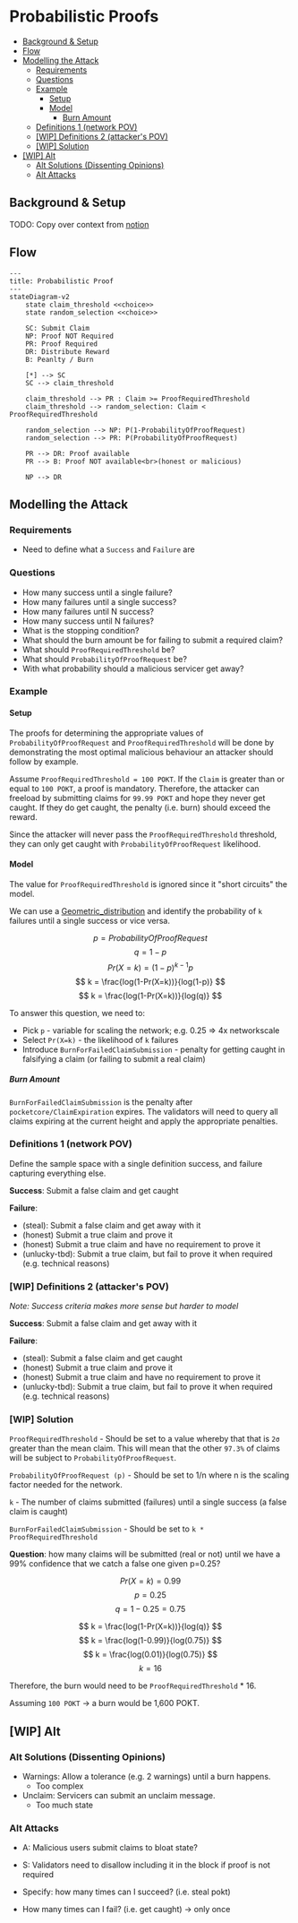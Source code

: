 # Probabilistic Proofs <!-- omit in toc -->

- [Background \& Setup](#background--setup)
- [Flow](#flow)
- [Modelling the Attack](#modelling-the-attack)
  - [Requirements](#requirements)
  - [Questions](#questions)
  - [Example](#example)
    - [Setup](#setup)
    - [Model](#model)
      - [Burn Amount](#burn-amount)
  - [Definitions 1 (network POV)](#definitions-1-network-pov)
  - [\[WIP\] Definitions 2 (attacker's POV)](#wip-definitions-2-attackers-pov)
  - [\[WIP\] Solution](#wip-solution)
- [\[WIP\] Alt](#wip-alt)
  - [Alt Solutions (Dissenting Opinions)](#alt-solutions-dissenting-opinions)
  - [Alt Attacks](#alt-attacks)

## Background & Setup

TODO: Copy over context from [notion](https://www.notion.so/Idea-Probabilistic-Proofs-f3fa87447f1c4c63b38b1ff46c049f67#d1f7699135fd438cb2251fa11a91f8cb)

## Flow

```mermaid
---
title: Probabilistic Proof
---
stateDiagram-v2
    state claim_threshold <<choice>>
    state random_selection <<choice>>

    SC: Submit Claim
    NP: Proof NOT Required
    PR: Proof Required
    DR: Distribute Reward
    B: Peanlty / Burn

    [*] --> SC
    SC --> claim_threshold

    claim_threshold --> PR : Claim >= ProofRequiredThreshold
    claim_threshold --> random_selection: Claim < ProofRequiredThreshold

    random_selection --> NP: P(1-ProbabilityOfProofRequest)
    random_selection --> PR: P(ProbabilityOfProofRequest)

    PR --> DR: Proof available
    PR --> B: Proof NOT available<br>(honest or malicious)

    NP --> DR
```

## Modelling the Attack

### Requirements

- Need to define what a `Success` and `Failure` are

### Questions

- How many success until a single failure?
- How many failures until a single success?
- How many failures until N success?
- How many success until N failures?
- What is the stopping condition?
- What should the burn amount be for failing to submit a required claim?
- What should `ProofRequiredThreshold` be?
- What should `ProbabilityOfProofRequest` be?
- With what probability should a malicious servicer get away?

### Example

#### Setup

The proofs for determining the appropriate values of `ProbabilityOfProofRequest` and `ProofRequiredThreshold` will be done by demonstrating the most optimal malicious behaviour an attacker should follow by example.

Assume `ProofRequiredThreshold = 100 POKT`. If the `Claim` is greater than or equal to `100 POKT`, a proof is mandatory. Therefore, the attacker can freeload by submitting claims for `99.99 POKT` and hope they never get caught. If they do get caught, the penalty (i.e. burn) should exceed the reward.

Since the attacker will never pass the `ProofRequiredThreshold` threshold, they can only get caught with `ProbabilityOfProofRequest` likelihood.

#### Model

The value for `ProofRequiredThreshold` is ignored since it "short circuits" the model.

We can use a [Geometric_distribution](https://en.wikipedia.org/wiki/Geometric_distribution) and identify the probability of `k` failures until a single success or vice versa.

$$ p = ProbabilityOfProofRequest $$
$$ q = 1 - p $$
$$ Pr(X=k) = (1-p)^{k-1}p $$
$$ k = \frac{log(1-Pr(X=k))}{log(1-p)} $$
$$ k = \frac{log(1-Pr(X=k))}{log(q)} $$

To answer this question, we need to:

- Pick `p` - variable for scaling the network; e.g. 0.25 => 4x networkscale
- Select `Pr(X=k)` - the likelihood of `k` failures
- Introduce `BurnForFailedClaimSubmission` - penalty for getting caught in falsifying a claim (or failing to submit a real claim)

##### Burn Amount

`BurnForFailedClaimSubmission` is the penalty after `pocketcore/ClaimExpiration` expires. The validators will need to query all claims expiring at the current height and apply the appropriate penalties.

### Definitions 1 (network POV)

Define the sample space with a single definition success, and failure capturing everything else.

**Success**: Submit a false claim and get caught

**Failure**:

- (steal): Submit a false claim and get away with it
- (honest) Submit a true claim and prove it
- (honest) Submit a true claim and have no requirement to prove it
- (unlucky-tbd): Submit a true claim, but fail to prove it when required (e.g. technical reasons)

### [WIP] Definitions 2 (attacker's POV)

_Note: Success criteria makes more sense but harder to model_

**Success**: Submit a false claim and get away with it

**Failure**:

- (steal): Submit a false claim and get caught
- (honest) Submit a true claim and prove it
- (honest) Submit a true claim and have no requirement to prove it
- (unlucky-tbd): Submit a true claim, but fail to prove it when required (e.g. technical reasons)

### [WIP] Solution

`ProofRequiredThreshold` - Should be set to a value whereby that that is `2σ` greater than the mean claim. This will mean that the other `97.3%` of claims will be subject to `ProbabilityOfProofRequest`.

`ProbabilityOfProofRequest (p)` - Should be set to 1/n where n is the scaling factor needed for the network.

`k` - The number of claims submitted (failures) until a single success (a false claim is caught)

`BurnForFailedClaimSubmission` - Should be set to `k * ProofRequiredThreshold`

**Question**: how many claims will be submitted (real or not) until we have a 99% confidence that we catch a false one given p=0.25?

$$ Pr(X=k) = 0.99 $$
$$ p = 0.25 $$
$$ q = 1 - 0.25 = 0.75 $$

$$ k = \frac{log(1-Pr(X=k))}{log(q)} $$
$$ k = \frac{log(1-0.99)}{log(0.75)} $$
$$ k = \frac{log(0.01)}{log(0.75)} $$
$$ k = 16 $$

Therefore, the burn would need to be `ProofRequiredThreshold` \* 16.

Assuming `100 POKT` -> a burn would be 1,600 POKT.

## [WIP] Alt

### Alt Solutions (Dissenting Opinions)

- Warnings: Allow a tolerance (e.g. 2 warnings) until a burn happens.
  - Too complex
- Unclaim: Servicers can submit an unclaim message.
  - Too much state

### Alt Attacks

- A: Malicious users submit claims to bloat state?
- S: Validators need to disallow including it in the block if proof is not required

- Specify: how many times can I succeed? (i.e. steal pokt)
- How many times can I fail? (i.e. get caught) -> only once

